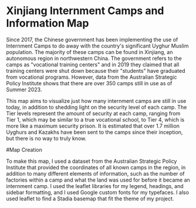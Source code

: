 # Xinjiang Internment Camps and Information Map

Since 2017, the Chinese government has been implementing the use of Internment Camps to do away with the country's significant Uyghur Muslim population. The majority of these camps can be found in Xinjiang, an autonomous region in northwestern China. The government refers to the camps as "vocational training centers" and in 2019 they claimed that all training centers were shut down because their "students" have graduated from vocational programs. However, data from the Australian Strategic Policy Institute shows that there are over 350 camps still in use as of Summer 2023.

This map aims to visualize just how many internment camps are still in use today, in addition to shedding light on the security level of each camp. The Tier levels represent the amount of security at each camp, ranging from Tier 1, which may be similar to a true vocational school, to Tier 4, which is more like a maximum security prison. It is estimated that over 1.7 million Uyghurs and Kazakhs have been sent to the camps since their inception, but there is no way to truly know.

#Map Creation

To make this map, I used a dataset from the Australian Strategic Policy Institute that provided the coordinates of all known camps in the region, in addition to many different elements of information, such as the number of factories within a camp and what the land was used for before it became an internment camp. I used the leaflet libraries for my legend, headings, and sidebar formatting, and I used Google custom fonts for my typefaces. I also used leaflet to find a Stadia basemap that fit the theme of my project.
